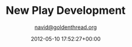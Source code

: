 ---
author: navid@goldenthread.org
comments: false
date: 2012-05-10 17:52:27+00:00
slug: new-plays
title: New Play Development
intro: >
  Golden Thread ensures the discovery and development of new playwrights and plays through four distinct programs.
lists:
- list:
  items:
    - title: >
        New Threads Staged Reading Series
      image: /img/programs-newthreads.jpg
      text: >-
        New Threads is an annual staged reading and workshop series that engages its audience in the process of playmaking and allows writers of Middle Eastern and non-Middle Eastern descent an authentic and supportive space to develop work about the Middle East. Many of the New Threads plays continue on to receive main stage productions. [**Find out more about New Threads.**](/programs/new-threads)
    - title: >
        Middle East America
      image: /img/archive/2012/05/Programs-MEA.jpg
      text: >-
        Middle East America (MEA): a National New Plays Initiative, created in partnership with the Lark Play Development Center (New York City) and Silk Road Rising (Chicago) is designed to help create a pipeline of high quality plays by Middle Eastern-American playwrights. MEA winners receive a $10,000 commission and two years of development with possibility of productions in Chicago and San Francisco. Past award winners include Adriana Sevahn Nichols (2008), Yussef El Guindi (2011), and Mona Mansour (2014).
    - title: >
        Kimia
      image: /img/archive/2012/05/Programs-Kimia.jpg
      text: >-
        Inspired by the process of alchemy, the Kimia program facilitates multi-year collaborations that explore rare themes and/or bring together unlikely creative partners. Examples include _Benedictus_ (2007), an international collaboration among Iranian, Israeli and American artists to create a play exploring the political stalemate among the three nations; _Ecstasy | a waterfable_ (2008) was a commission to Egyptian-American writer Denmo Ibrahim to create an ensemble-generated performance inspired by a Sufi fable; and _Love Missile_ (2003), an anti-war musical developed by Hal Gelb, Torange Yeghiazarian, and puppeteer Janaki Ranpura.
    - title: >
        Islam 101
      image: /img/archive/2012/05/Programs-Islam101.jpg
      text: >-
        Islam 101 is an initiative to create dynamic, colorful, and family-friendly repertoire of plays inspired by Islamic art and philosophy that build cultural bridges between Muslim and non-Muslim communities. Islam 101 plays include _Rumi x 7: Tales From the Masnavi_ by Hafiz Karmali and _The Fifth String: Ziryab's Passage to Cordoba_ by Torange Yeghiazarian.
---